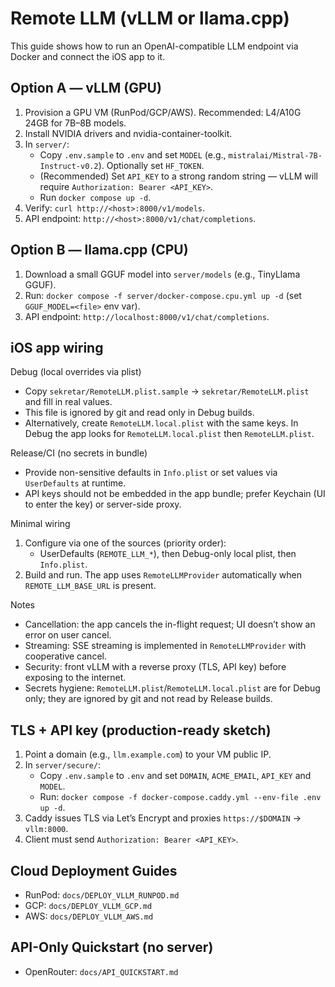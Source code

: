 Remote LLM (vLLM or llama.cpp)
==============================

This guide shows how to run an OpenAI-compatible LLM endpoint via Docker and connect the iOS app to it.

Option A — vLLM (GPU)
---------------------
1) Provision a GPU VM (RunPod/GCP/AWS). Recommended: L4/A10G 24GB for 7B–8B models.
2) Install NVIDIA drivers and nvidia-container-toolkit.
3) In `server/`:
   - Copy `.env.sample` to `.env` and set `MODEL` (e.g., `mistralai/Mistral-7B-Instruct-v0.2`). Optionally set `HF_TOKEN`.
   - (Recommended) Set `API_KEY` to a strong random string — vLLM will require `Authorization: Bearer <API_KEY>`.
   - Run `docker compose up -d`.
4) Verify: `curl http://<host>:8000/v1/models`.
5) API endpoint: `http://<host>:8000/v1/chat/completions`.

Option B — llama.cpp (CPU)
--------------------------
1) Download a small GGUF model into `server/models` (e.g., TinyLlama GGUF).
2) Run: `docker compose -f server/docker-compose.cpu.yml up -d` (set `GGUF_MODEL=<file>` env var).
3) API endpoint: `http://localhost:8000/v1/chat/completions`.

 iOS app wiring
 --------------
 Debug (local overrides via plist)
 - Copy `sekretar/RemoteLLM.plist.sample` → `sekretar/RemoteLLM.plist` and fill in real values.
 - This file is ignored by git and read only in Debug builds.
 - Alternatively, create `RemoteLLM.local.plist` with the same keys. In Debug the app looks for `RemoteLLM.local.plist` then `RemoteLLM.plist`.

 Release/CI (no secrets in bundle)
 - Provide non-sensitive defaults in `Info.plist` or set values via `UserDefaults` at runtime.
 - API keys should not be embedded in the app bundle; prefer Keychain (UI to enter the key) or server-side proxy.

 Minimal wiring
 1) Configure via one of the sources (priority order):
    - UserDefaults (`REMOTE_LLM_*`), then Debug-only local plist, then `Info.plist`.
 2) Build and run. The app uses `RemoteLLMProvider` automatically when `REMOTE_LLM_BASE_URL` is present.

 Notes
 - Cancellation: the app cancels the in-flight request; UI doesn’t show an error on user cancel.
 - Streaming: SSE streaming is implemented in `RemoteLLMProvider` with cooperative cancel.
 - Security: front vLLM with a reverse proxy (TLS, API key) before exposing to the internet.
 - Secrets hygiene: `RemoteLLM.plist`/`RemoteLLM.local.plist` are for Debug only; they are ignored by git and not read by Release builds.

TLS + API key (production-ready sketch)
--------------------------------------
1) Point a domain (e.g., `llm.example.com`) to your VM public IP.
2) In `server/secure/`:
   - Copy `.env.sample` to `.env` and set `DOMAIN`, `ACME_EMAIL`, `API_KEY` and `MODEL`.
   - Run: `docker compose -f docker-compose.caddy.yml --env-file .env up -d`.
3) Caddy issues TLS via Let’s Encrypt and proxies `https://$DOMAIN` → `vllm:8000`.
4) Client must send `Authorization: Bearer <API_KEY>`.

Cloud Deployment Guides
-----------------------
- RunPod: `docs/DEPLOY_VLLM_RUNPOD.md`
- GCP: `docs/DEPLOY_VLLM_GCP.md`
- AWS: `docs/DEPLOY_VLLM_AWS.md`

API-Only Quickstart (no server)
-------------------------------
- OpenRouter: `docs/API_QUICKSTART.md`
